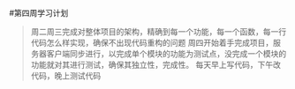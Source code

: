 #第四周学习计划
>周二周三完成对整体项目的架构，精确到每一个功能，每一个函数，每一行代码怎么样实现，确保不出现代码重构的问题
>周四开始着手完成项目，服务器客户端同步进行，以完成单个模块的功能为测试点，没完成一个模块的功能就对其进行测试，确保其独立性，完成性。
>每天早上写代码，下午改代码，晚上测试代码

